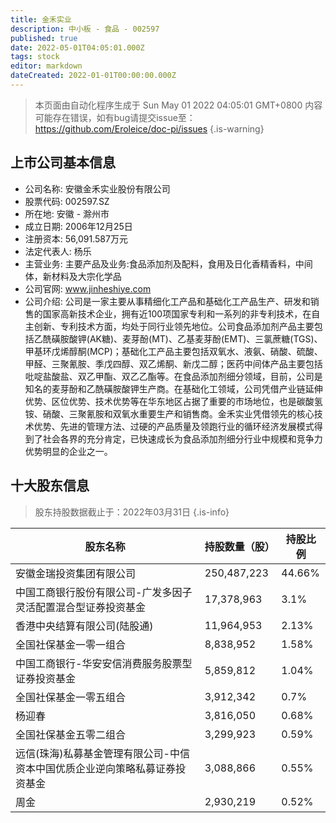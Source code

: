 ```yaml
---
title: 金禾实业
description: 中小板 - 食品 - 002597
published: true
date: 2022-05-01T04:05:01.000Z
tags: stock
editor: markdown
dateCreated: 2022-01-01T00:00:00.000Z
---
```


> 本页面由自动化程序生成于 Sun May 01 2022 04:05:01 GMT+0800
> 内容可能存在错误，如有bug请提交issue至：https://github.com/Eroleice/doc-pi/issues
{.is-warning}

## 上市公司基本信息
- 公司名称: 安徽金禾实业股份有限公司
- 股票代码: 002597.SZ
- 所在地: 安徽 - 滁州市
- 成立日期: 2006年12月25日
- 注册资本: 56,091.587万元
- 法定代表人: 杨乐
- 主营业务: 主要产品及业务:食品添加剂及配料，食用及日化香精香料，中间体，新材料及大宗化学品
- 公司官网: www.jinheshiye.com
- 公司介绍: 公司是一家主要从事精细化工产品和基础化工产品生产、研发和销售的国家高新技术企业，拥有近100项国家专利和一系列的非专利技术，在自主创新、专利技术方面，均处于同行业领先地位。公司食品添加剂产品主要包括乙酰磺胺酸钾(AK糖)、麦芽酚(MT)、乙基麦芽酚(EMT)、三氯蔗糖(TGS)、甲基环戊烯醇酮(MCP)；基础化工产品主要包括双氧水、液氨、硝酸、硫酸、甲醛、三聚氰胺、季戊四醇、双乙烯酮、新戊二醇；医药中间体产品主要包括吡啶盐酸盐、双乙甲酯、双乙乙酯等。在食品添加剂细分领域，目前，公司是知名的麦芽酚和乙酰磺胺酸钾生产商。在基础化工领域，公司凭借产业链延伸优势、区位优势、技术优势等在华东地区占据了重要的市场地位，也是碳酸氢铵、硝酸、三聚氰胺和双氧水重要生产和销售商。金禾实业凭借领先的核心技术优势、先进的管理方法、过硬的产品质量及领跑行业的循环经济发展模式得到了社会各界的充分肯定，已快速成长为食品添加剂细分行业中规模和竞争力优势明显的企业之一。


## 十大股东信息
> 股东持股数据截止于：2022年03月31日
{.is-info}

| 股东名称 | 持股数量（股） | 持股比例 |
| --- | --- | --- |
| 安徽金瑞投资集团有限公司 | 250,487,223 | 44.66% |
| 中国工商银行股份有限公司-广发多因子灵活配置混合型证券投资基金 | 17,378,963 | 3.1% |
| 香港中央结算有限公司(陆股通) | 11,964,953 | 2.13% |
| 全国社保基金一零一组合 | 8,838,952 | 1.58% |
| 中国工商银行-华安安信消费服务股票型证券投资基金 | 5,859,812 | 1.04% |
| 全国社保基金一零五组合 | 3,912,342 | 0.7% |
| 杨迎春 | 3,816,050 | 0.68% |
| 全国社保基金五零二组合 | 3,299,923 | 0.59% |
| 远信(珠海)私募基金管理有限公司-中信资本中国优质企业逆向策略私募证券投资基金 | 3,088,866 | 0.55% |
| 周金 | 2,930,219 | 0.52% |




